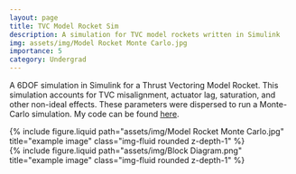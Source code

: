 ```yaml
---
layout: page
title: TVC Model Rocket Sim
description: A simulation for TVC model rockets written in Simulink
img: assets/img/Model Rocket Monte Carlo.jpg
importance: 5
category: Undergrad
---
```


A 6DOF simulation in Simulink for a Thrust Vectoring Model Rocket. This simulation accounts for TVC misalignment, actuator lag, saturation, and other non-ideal effects. These parameters were dispersed to run a Monte-Carlo simulation. My code can be found [here](https://github.com/govindchari/6DOF-Model-Rocket-Simulation).


<div class="row">
    <div class="col-sm mt-3 mt-md-0">
        {% include figure.liquid path="assets/img/Model Rocket Monte Carlo.jpg" title="example image" class="img-fluid rounded z-depth-1" %}
    </div>
    <div class="col-sm mt-3 mt-md-0">
        {% include figure.liquid path="assets/img/Block Diagram.png" title="example image" class="img-fluid rounded z-depth-1" %}
    </div>

</div>